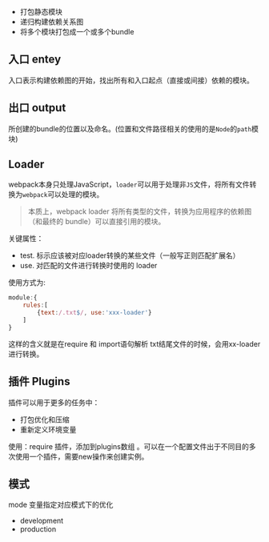 - 打包静态模块
- 递归构建依赖关系图
- 将多个模块打包成一个或多个bundle

## 入口 entey

入口表示构建依赖图的开始，找出所有和入口起点（直接或间接）依赖的模块。



## 出口 output

所创建的bundle的位置以及命名。(位置和文件路径相关的使用的是`Node`的`path`模块)



## Loader

webpack本身只处理JavaScript，`loader`可以用于处理非`JS`文件，将所有文件转换为`webpack`可以处理的模块。

> 本质上，webpack loader 将所有类型的文件，转换为应用程序的依赖图（和最终的 bundle）可以直接引用的模块。

关键属性：

- test.  标示应该被对应loader转换的某些文件（一般写正则匹配扩展名）
- use.  对匹配的文件进行转换时使用的 loader

使用方式为:

```js
module:{
	rules:[
		{text:/.txt$/, use:'xxx-loader'}
	]
}
```

这样的含义就是在require 和 import语句解析 txt结尾文件的时候，会用xx-loader进行转换。

## 插件 Plugins

插件可以用于更多的任务中：

- 打包优化和压缩
- 重新定义环境变量

使用：require 插件，添加到plugins数组 。可以在一个配置文件出于不同目的多次使用一个插件，需要new操作来创建实例。



## 模式

mode 变量指定对应模式下的优化

- development
- production



















